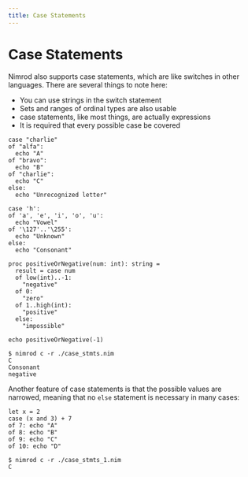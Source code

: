 ```yaml
---
title: Case Statements
---
```

# Case Statements

Nimrod also supports case statements, which are like switches in other languages. There are several things to note here:

* You can use strings in the switch statement
* Sets and ranges of ordinal types are also usable
* case statements, like most things, are actually expressions
* It is required that every possible case be covered

``` nimrod
case "charlie"
of "alfa":
  echo "A"
of "bravo":
  echo "B"
of "charlie":
  echo "C"
else:
  echo "Unrecognized letter"

case 'h':
of 'a', 'e', 'i', 'o', 'u':
  echo "Vowel"
of '\127'..'\255':
  echo "Unknown"
else:
  echo "Consonant"

proc positiveOrNegative(num: int): string =
  result = case num
  of low(int)..-1:
    "negative"
  of 0:
    "zero"
  of 1..high(int):
    "positive"
  else:
    "impossible"

echo positiveOrNegative(-1)
```

``` console
$ nimrod c -r ./case_stmts.nim
C
Consonant
negative
```

Another feature of case statements is that the possible values are narrowed, meaning that no `else` statement is necessary in many cases:

``` nimrod
let x = 2
case (x and 3) + 7
of 7: echo "A"
of 8: echo "B"
of 9: echo "C"
of 10: echo "D"
```
``` console
$ nimrod c -r ./case_stmts_1.nim
C
```